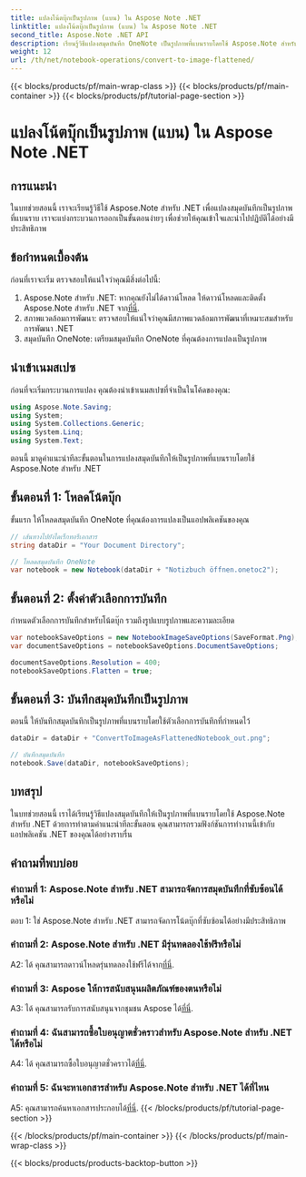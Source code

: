 ```yaml
---
title: แปลงโน้ตบุ๊กเป็นรูปภาพ (แบน) ใน Aspose Note .NET
linktitle: แปลงโน้ตบุ๊กเป็นรูปภาพ (แบน) ใน Aspose Note .NET
second_title: Aspose.Note .NET API
description: เรียนรู้วิธีแปลงสมุดบันทึก OneNote เป็นรูปภาพที่แบนราบโดยใช้ Aspose.Note สำหรับ .NET คำแนะนำทีละขั้นตอนเพื่อการผสานรวมที่ราบรื่น
weight: 12
url: /th/net/notebook-operations/convert-to-image-flattened/
---
```


{{< blocks/products/pf/main-wrap-class >}}
{{< blocks/products/pf/main-container >}}
{{< blocks/products/pf/tutorial-page-section >}}

# แปลงโน้ตบุ๊กเป็นรูปภาพ (แบน) ใน Aspose Note .NET

## การแนะนำ

ในบทช่วยสอนนี้ เราจะเรียนรู้วิธีใช้ Aspose.Note สำหรับ .NET เพื่อแปลงสมุดบันทึกเป็นรูปภาพที่แบนราบ เราจะแบ่งกระบวนการออกเป็นขั้นตอนง่ายๆ เพื่อช่วยให้คุณเข้าใจและนำไปปฏิบัติได้อย่างมีประสิทธิภาพ

## ข้อกำหนดเบื้องต้น

ก่อนที่เราจะเริ่ม ตรวจสอบให้แน่ใจว่าคุณมีสิ่งต่อไปนี้:

1.  Aspose.Note สำหรับ .NET: หากคุณยังไม่ได้ดาวน์โหลด ให้ดาวน์โหลดและติดตั้ง Aspose.Note สำหรับ .NET จาก[ที่นี่](https://releases.aspose.com/note/net/).
2. สภาพแวดล้อมการพัฒนา: ตรวจสอบให้แน่ใจว่าคุณมีสภาพแวดล้อมการพัฒนาที่เหมาะสมสำหรับการพัฒนา .NET
3. สมุดบันทึก OneNote: เตรียมสมุดบันทึก OneNote ที่คุณต้องการแปลงเป็นรูปภาพ

## นำเข้าเนมสเปซ

ก่อนที่จะเริ่มกระบวนการแปลง คุณต้องนำเข้าเนมสเปซที่จำเป็นในโค้ดของคุณ:

```csharp
using Aspose.Note.Saving;
using System;
using System.Collections.Generic;
using System.Linq;
using System.Text;
```

ตอนนี้ มาดูคำแนะนำทีละขั้นตอนในการแปลงสมุดบันทึกให้เป็นรูปภาพที่แบนราบโดยใช้ Aspose.Note สำหรับ .NET

## ขั้นตอนที่ 1: โหลดโน้ตบุ๊ก

ขั้นแรก ให้โหลดสมุดบันทึก OneNote ที่คุณต้องการแปลงเป็นแอปพลิเคชันของคุณ

```csharp
// เส้นทางไปยังไดเร็กทอรีเอกสาร
string dataDir = "Your Document Directory";

// โหลดสมุดบันทึก OneNote
var notebook = new Notebook(dataDir + "Notizbuch öffnen.onetoc2");
```

## ขั้นตอนที่ 2: ตั้งค่าตัวเลือกการบันทึก

กำหนดตัวเลือกการบันทึกสำหรับโน้ตบุ๊ก รวมถึงรูปแบบรูปภาพและความละเอียด

```csharp
var notebookSaveOptions = new NotebookImageSaveOptions(SaveFormat.Png);
var documentSaveOptions = notebookSaveOptions.DocumentSaveOptions;

documentSaveOptions.Resolution = 400;
notebookSaveOptions.Flatten = true;
```

## ขั้นตอนที่ 3: บันทึกสมุดบันทึกเป็นรูปภาพ

ตอนนี้ ให้บันทึกสมุดบันทึกเป็นรูปภาพที่แบนราบโดยใช้ตัวเลือกการบันทึกที่กำหนดไว้

```csharp
dataDir = dataDir + "ConvertToImageAsFlattenedNotebook_out.png";

// บันทึกสมุดบันทึก
notebook.Save(dataDir, notebookSaveOptions);
```

## บทสรุป

ในบทช่วยสอนนี้ เราได้เรียนรู้วิธีแปลงสมุดบันทึกให้เป็นรูปภาพที่แบนราบโดยใช้ Aspose.Note สำหรับ .NET ด้วยการทำตามคำแนะนำทีละขั้นตอน คุณสามารถรวมฟังก์ชันการทำงานนี้เข้ากับแอปพลิเคชัน .NET ของคุณได้อย่างราบรื่น

## คำถามที่พบบ่อย

### คำถามที่ 1: Aspose.Note สำหรับ .NET สามารถจัดการสมุดบันทึกที่ซับซ้อนได้หรือไม่

ตอบ 1: ใช่ Aspose.Note สำหรับ .NET สามารถจัดการโน้ตบุ๊กที่ซับซ้อนได้อย่างมีประสิทธิภาพ

### คำถามที่ 2: Aspose.Note สำหรับ .NET มีรุ่นทดลองใช้ฟรีหรือไม่

 A2: ได้ คุณสามารถดาวน์โหลดรุ่นทดลองใช้ฟรีได้จาก[ที่นี่](https://releases.aspose.com/).

### คำถามที่ 3: Aspose ให้การสนับสนุนผลิตภัณฑ์ของตนหรือไม่

 A3: ได้ คุณสามารถรับการสนับสนุนจากชุมชน Aspose ได้[ที่นี่](https://forum.aspose.com/c/note/28).

### คำถามที่ 4: ฉันสามารถซื้อใบอนุญาตชั่วคราวสำหรับ Aspose.Note สำหรับ .NET ได้หรือไม่

 A4: ได้ คุณสามารถซื้อใบอนุญาตชั่วคราวได้[ที่นี่](https://purchase.aspose.com/temporary-license/).

### คำถามที่ 5: ฉันจะหาเอกสารสำหรับ Aspose.Note สำหรับ .NET ได้ที่ไหน

 A5: คุณสามารถค้นหาเอกสารประกอบได้[ที่นี่](https://reference.aspose.com/note/net/).
{{< /blocks/products/pf/tutorial-page-section >}}

{{< /blocks/products/pf/main-container >}}
{{< /blocks/products/pf/main-wrap-class >}}

{{< blocks/products/products-backtop-button >}}
